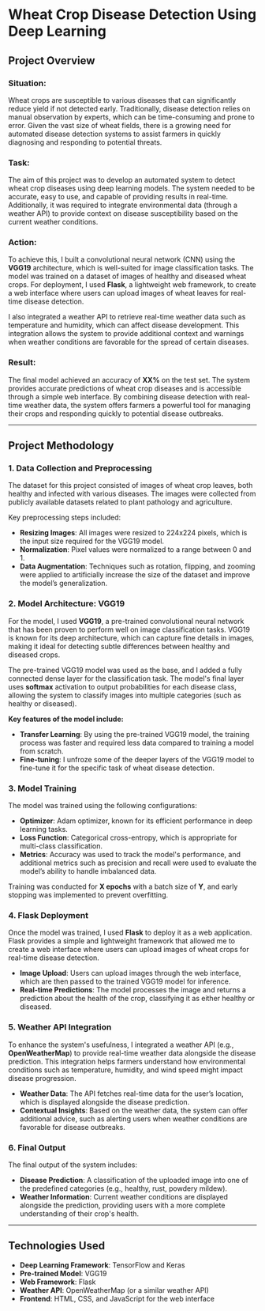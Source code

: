 # **Wheat Crop Disease Detection Using Deep Learning**

## **Project Overview**

### **Situation:**
Wheat crops are susceptible to various diseases that can significantly reduce yield if not detected early. Traditionally, disease detection relies on manual observation by experts, which can be time-consuming and prone to error. Given the vast size of wheat fields, there is a growing need for automated disease detection systems to assist farmers in quickly diagnosing and responding to potential threats.

### **Task:**
The aim of this project was to develop an automated system to detect wheat crop diseases using deep learning models. The system needed to be accurate, easy to use, and capable of providing results in real-time. Additionally, it was required to integrate environmental data (through a weather API) to provide context on disease susceptibility based on the current weather conditions.

### **Action:**
To achieve this, I built a convolutional neural network (CNN) using the **VGG19** architecture, which is well-suited for image classification tasks. The model was trained on a dataset of images of healthy and diseased wheat crops. For deployment, I used **Flask**, a lightweight web framework, to create a web interface where users can upload images of wheat leaves for real-time disease detection.

I also integrated a weather API to retrieve real-time weather data such as temperature and humidity, which can affect disease development. This integration allows the system to provide additional context and warnings when weather conditions are favorable for the spread of certain diseases.

### **Result:**
The final model achieved an accuracy of **XX%** on the test set. The system provides accurate predictions of wheat crop diseases and is accessible through a simple web interface. By combining disease detection with real-time weather data, the system offers farmers a powerful tool for managing their crops and responding quickly to potential disease outbreaks.

---

## **Project Methodology**

### **1. Data Collection and Preprocessing**
The dataset for this project consisted of images of wheat crop leaves, both healthy and infected with various diseases. The images were collected from publicly available datasets related to plant pathology and agriculture.

Key preprocessing steps included:
- **Resizing Images**: All images were resized to 224x224 pixels, which is the input size required for the VGG19 model.
- **Normalization**: Pixel values were normalized to a range between 0 and 1.
- **Data Augmentation**: Techniques such as rotation, flipping, and zooming were applied to artificially increase the size of the dataset and improve the model’s generalization.

### **2. Model Architecture: VGG19**
For the model, I used **VGG19**, a pre-trained convolutional neural network that has been proven to perform well on image classification tasks. VGG19 is known for its deep architecture, which can capture fine details in images, making it ideal for detecting subtle differences between healthy and diseased crops.

The pre-trained VGG19 model was used as the base, and I added a fully connected dense layer for the classification task. The model's final layer uses **softmax** activation to output probabilities for each disease class, allowing the system to classify images into multiple categories (such as healthy or diseased).

**Key features of the model include:**
- **Transfer Learning**: By using the pre-trained VGG19 model, the training process was faster and required less data compared to training a model from scratch.
- **Fine-tuning**: I unfroze some of the deeper layers of the VGG19 model to fine-tune it for the specific task of wheat disease detection.

### **3. Model Training**
The model was trained using the following configurations:
- **Optimizer**: Adam optimizer, known for its efficient performance in deep learning tasks.
- **Loss Function**: Categorical cross-entropy, which is appropriate for multi-class classification.
- **Metrics**: Accuracy was used to track the model's performance, and additional metrics such as precision and recall were used to evaluate the model’s ability to handle imbalanced data.

Training was conducted for **X epochs** with a batch size of **Y**, and early stopping was implemented to prevent overfitting.

### **4. Flask Deployment**
Once the model was trained, I used **Flask** to deploy it as a web application. Flask provides a simple and lightweight framework that allowed me to create a web interface where users can upload images of wheat crops for real-time disease detection.

- **Image Upload**: Users can upload images through the web interface, which are then passed to the trained VGG19 model for inference.
- **Real-time Predictions**: The model processes the image and returns a prediction about the health of the crop, classifying it as either healthy or diseased.

### **5. Weather API Integration**
To enhance the system's usefulness, I integrated a weather API (e.g., **OpenWeatherMap**) to provide real-time weather data alongside the disease prediction. This integration helps farmers understand how environmental conditions such as temperature, humidity, and wind speed might impact disease progression.

- **Weather Data**: The API fetches real-time data for the user’s location, which is displayed alongside the disease prediction.
- **Contextual Insights**: Based on the weather data, the system can offer additional advice, such as alerting users when weather conditions are favorable for disease outbreaks.

### **6. Final Output**
The final output of the system includes:
- **Disease Prediction**: A classification of the uploaded image into one of the predefined categories (e.g., healthy, rust, powdery mildew).
- **Weather Information**: Current weather conditions are displayed alongside the prediction, providing users with a more complete understanding of their crop's health.

---

## **Technologies Used**
- **Deep Learning Framework**: TensorFlow and Keras
- **Pre-trained Model**: VGG19
- **Web Framework**: Flask
- **Weather API**: OpenWeatherMap (or a similar weather API)
- **Frontend**: HTML, CSS, and JavaScript for the web interface
